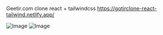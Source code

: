 Geetir.com clone react + tailwindcss
https://gotirclone-react-tailwind.netlify.app/

![Image](https://github.com/user-attachments/assets/64c331a5-8dcd-44f8-8f3c-df4bf94426e8)
![Image](https://github.com/user-attachments/assets/e988b3d4-920d-44ed-b371-da1d38fb4d7e)

